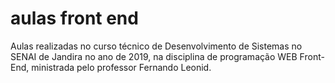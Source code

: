 # aulas front end
Aulas realizadas no curso técnico de Desenvolvimento de Sistemas no SENAI de Jandira no ano de 2019, na disciplina de programação WEB Front-End, ministrada pelo professor Fernando Leonid.